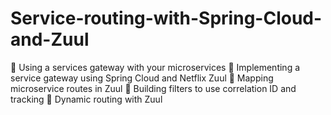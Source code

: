 # Service-routing-with-Spring-Cloud-and-Zuul
 Using a services gateway with your microservices  Implementing a service gateway using Spring Cloud and Netflix Zuul  Mapping microservice routes in Zuul  Building filters to use correlation ID and tracking  Dynamic routing with Zuul
